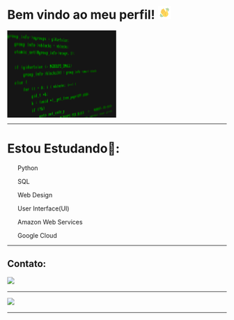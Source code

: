 <h1> Bem vindo ao meu perfil!  <img src="gif/wave.gif" alt="waving hands" style="height: 30px; width:30px;"/> </h1> 

<img src="gif/code1.gif" alt="waving hands" align=center style="height: 200px; width:250px;"/>

---

# Estou Estudando📖:

<ul>Python</ul>
<ul>SQL</ul>
<ul>Web Design</ul>
<ul>User Interface(UI)</ul>
<ul>Amazon Web Services</ul>
<ul>Google Cloud</ul>

--- 

## Contato:
<div>
  <a href="https://www.linkedin.com/in/eduardo-amorim17" target="_blank"><img src="https://img.shields.io/badge/-LinkedIn-%230077B5?style=for-the-badge&logo=linkedin&logoColor=white" target="_blank"></a>
</div>

---

<div>
<a href="https://github.com/Edu-Amorim2">
<img height="180em" src="https://github-readme-stats.vercel.app/api/top-langs/?username=edu-Amorim2&layout=compact&langs_count=7&theme=blue-green"/>

---
